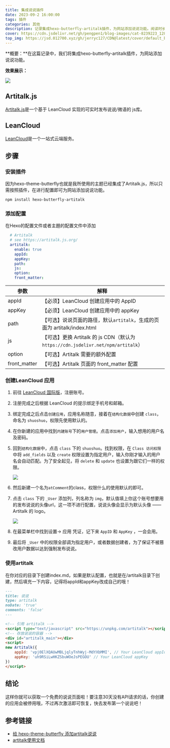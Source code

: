 ```yaml
---
title: 集成说说插件
date: 2023-09-2 16:00:00
tags: 插件
categories: 其他
description: 记录集成hexo-butterfly-artitalk插件，为网站添加说说功能。阅读时长：4min。
cover: https://cdn.jsdelivr.net/gh/pengpen1/blog-images/cat-8239223_1280.png
top_img: https://jsd.012700.xyz/gh/jerryc127/CDN@latest/cover/default_bg.png
---
```

**概要：**在这篇记录中，我们将集成hexo-butterfly-artitalk插件，为网站添加说说功能。

**效果展示：**

![](https://cdn.jsdelivr.net/gh/pengpen1/blog-images/20230908110247.png)

## Artitalk.js

[Artitalk.js](https://artitalk.js.org/)是一个基于 LeanCloud 实现的可实时发布说说/微语的 js库。

## LeanCloud

[LeanCloud](https://www.leancloud.cn/)是一个一站式云端服务。

## 步骤

### 安装插件

因为hexo-theme-butterfly也就是我所使用的主题已经集成了Artitalk.js，所以只需按照插件，在进行配置即可为网站添加说说功能。

```bash
npm install hexo-butterfly-artitalk
```

### 添加配置

在Hexo的配置文件或者主題的配置文件中添加

```yml
  # Artitalk
  # see https://artitalk.js.org/
  artitalk:
    enable: true
    appId:
    appKey:
    path:
    js:
    option:
    front_matter:
```

| 参数         | 解释                                                         |
| ------------ | ------------------------------------------------------------ |
| appId        | 【必须】LeanCloud 创建应用中的 AppID                         |
| appKey       | 【必须】LeanCloud 创建应用中的 appKey                        |
| path         | 【可选】说说页面的路径，默认`artitalk`，生成的页面为 artitalk/index.html |
| js           | 【可选】更换 Artitalk 的 js CDN（默认为 `https://cdn.jsdelivr.net/npm/artitalk`） |
| option       | 【可选】Artitalk 需要的额外配置                              |
| front_matter | 【可选】Artitalk 页面的 front_matter 配置                    |

### 创建LeanCloud 应用

1. 前往 [LeanCloud 国际版](https://leancloud.app/)，注册账号。

2. 注册完成之后根据 LeanCloud 的提示绑定手机号和邮箱。

3. 绑定完成之后点击`创建应用`，应用名称随意，接着在`结构化数据`中创建 `class`，命名为 `shuoshuo`，权限先使用默认的。

4. 在你新建的应用中找到`内建账号`下的`用户管理`。点击`添加用户`，输入想用的用户名及密码。

5. 回到`结构化数据`中，点击 `class` 下的 `shuoshuo`。找到权限，在 `Class 访问权限`中将 `add_fields` 以及 `create` 权限设置为指定用户，输入你刚才输入的用户名会自动匹配。为了安全起见，将 `delete` 和 `update` 也设置为跟它们一样的权限。

   ![](https://cdn.jsdelivr.net/gh/pengpen1/blog-images/20230908111902.png)

6. 然后新建一个名为`atComment`的class，权限什么的使用默认的即可。

7. 点击 `class` 下的 `_User` 添加列，列名称为 `img`，默认值填上你这个账号想要用的发布说说的头像url，这一项不进行配置，说说头像会显示为默认头像 —— Artitalk 的 logo。

   ![](https://cdn.jsdelivr.net/gh/pengpen1/blog-images/20230908112211.png)

8. 在最菜单栏中找到设置-> 应用 凭证，记下来 `AppID` 和 `AppKey` ，一会会用。

9. 最后将 `_User` 中的权限全部调为指定用户，或者数据创建者，为了保证不被篡改用户数据以达到强制发布说说。

### 使用artitalk

在你对应的目录下创建index.md，如果是默认配置，也就是在/artitalk目录下创建，然后填充一下内容，记得将appId和appKey改成自己的哦！

```markdown
---
title: 说说
type: artitalk
noDate: 'true'
comments: 'false'
---

<!-- 引用 artitalk -->
<script type="text/javascript" src="https://unpkg.com/artitalk"></script>
<!-- 存放说说的容器 -->
<div id="artitalk_main"></div>
<script>
new Artitalk({
    appId: 'vpj0ElXQAUwMBLjqlyTnhWyj-MdYXbMMI', // Your LeanCloud appId
    appKey: 'uh9RSiLwHKZSbuWOeJsPEGOU' // Your LeanCloud appKey
})
</script>
```



## 结论

这样你就可以获取一个免费的说说页面啦！要注意30天没有API请求的话，你创建的应用会被停用哦，不过再次激活即可恢复，快去发布第一个说说吧！



## 参考链接

- [给 hexo-theme-butterfly 添加artitalk说说](https://github.com/jerryc127/butterfly-plugins/blob/main/hexo-butterfly-artitalk/README.md)
- [artitalk使用文档](https://artitalk.js.org/)